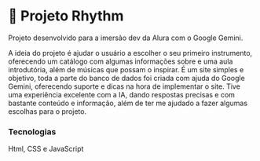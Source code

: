 # 🎵 Projeto Rhythm

Projeto desenvolvido para a imersão dev da Alura com o Google Gemini. 

A ideia do projeto é ajudar o usuário a escolher o seu primeiro instrumento, oferecendo um catálogo com algumas informações sobre e uma aula introdutória, além de músicas que possam o inspirar. É um site simples e objetivo, toda a parte do banco de dados foi criada com ajuda do Google Gemini, oferecendo suporte e dicas na hora de implementar o site. Tive uma experiência excelente com a IA, dando respostas precisas e com bastante conteúdo e informação, além de ter me ajudado a fazer algumas escolhas para o projeto.

### Tecnologias

Html, CSS e JavaScript